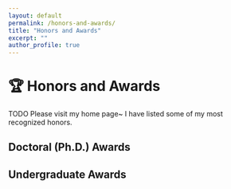 ```yaml
---
layout: default
permalink: /honors-and-awards/
title: "Honors and Awards"
excerpt: ""
author_profile: true
---
```

# 🏆 Honors and Awards
TODO
Please visit my home page~
I have listed some of my most recognized honors.
## Doctoral (Ph.D.) Awards


## Undergraduate Awards

<!-- 1. **Fandi Gou**, Chenyu Zhao, Hengyuan Zhao and Yunze Cai, *Guide Policy Assisted Reinforcement Learning for Multi-agent Tasks
under Restricted Communication*. Submitted to IEEE Transactions on Neural Networks and Learning Systems (TNNLS), Apr 2025, under review.
	- See a brief work description [here](/publications/gpa-marl2025/). -->



<!-- 
## Subpages

Below are the publication subpages in this section. This list is generated automatically from pages whose URL contains "/publications/" (excluding this index page).

<ul>
{% for p in site.pages %}
	{% if p.url contains '/publications/' and p.url != '/publications/' %}
		<li><a href="{{ p.url }}">{{ p.title }}</a></li>
	{% endif %}
{% endfor %}
</ul> -->